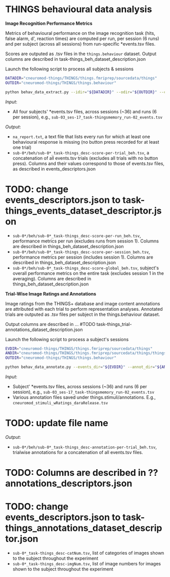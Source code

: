 THINGS behavioural data analysis
================================


**Image Recognition Performance Metrics**

Metrics of behavioural performance on the image recognition task (hits, false alarm, d', reaction times) are computed per run, per session (6 runs) and per subject (across all sessions) from run-specific *events.tsv files.

Scores are outputed as .tsv files in the ``things.behaviour`` dataset. Output columns are described in task-things_beh_dataset_description.json

Launch the following script to process all subjects & sessions
```bash
DATADIR="cneuromod-things/THINGS/things.fmriprep/sourcedata/things"
OUTDIR="cneuromod-things/THINGS/things.behaviour"

python behav_data_extract.py --idir="${DATADIR}" --odir="${OUTDIR}" --clean
```


*Input*:

- All four subjects' *events.tsv files, across sessions (~36) and runs (6 per session), e.g., ``sub-03_ses-17_task-thingsmemory_run-02_events.tsv``


*Output*:

- ``na_report.txt``, a text file that lists every run for which at least one behavioural response is missing (no button press recorded for at least one trial)
- ``sub-0*/beh/sub-0*_task-things_desc-score-per-trial_beh.tsv``, a concatenation of all events.tsv trials (excludes all trials with no button press). Columns and their values correspond to those of events.tsv files, as described in events_descriptors.json
# TODO: change events_descriptors.json to task-things_events_dataset_descriptor.json
- ``sub-0*/beh/sub-0*_task-things_desc-score-per-run_beh.tsv``, performance metrics per run (excludes runs from session 1). Columns are described in things_beh_dataset_description.json
- ``sub-0*/beh/sub-0*_task-things_desc-score-per-session_beh.tsv``, performance metrics per session (includes session 1). Columns are described in things_beh_dataset_description.json
- ``sub-0*/beh/sub-0*_task-things_desc-score-global_beh.tsv``, subject's overall performance metrics on the entire task (excludes session 1 in the averaging). Columns are described in things_beh_dataset_description.json



**Trial-Wise Image Ratings and Annotations**

Image ratings from the THINGS+ database and image content annotations are attributed with each trial to perform representation analyses. Annotated trials are outputed as .tsv files per subject in the things.behaviour dataset.

Output columns are described in ...
#TODO task-things_trial-annotations_dataset_description.json

Launch the following script to process a subject's sessions
```bash
EVDIR="cneuromod-things/THINGS/things.fmriprep/sourcedata/things"
ANDIR="cneuromod-things/THINGS/things.fmriprep/sourcedata/things/things.stimuli/annotations"
OUTDIR="cneuromod-things/THINGS/things.behaviour"

python behav_data_annotate.py --events_dir="${EVDIR}" --annot_dir="${ANDIR}" --out_dir="${OUTDIR}" --sub="01"
```


*Input*:

- Subject' *events.tsv files, across sessions (~36) and runs (6 per session), e.g., ``sub-03_ses-17_task-thingsmemory_run-02_events.tsv``
- Various annotation files saved under things.stimuli/annotations. E.g., ``cneuromod_stimuli_wRatings_daraRelease.tsv``
# TODO: update file name

*Output*:

- ``sub-0*/beh/sub-0*_task-things_desc-annotation-per-trial_beh.tsv``, trialwise annotations for a concatenation of all events.tsv files.
# TODO: Columns are described in ?? annotations_descriptors.json
# TODO: change events_descriptors.json to task-things_annotations_dataset_descriptor.json
- ``sub-0*_task-things_desc-catNum.tsv``, list of categories of images shown to the subject throughout the experiment
- ``sub-0*_task-things_desc-imgNum.tsv``, list of image numbers for images shown to the subject throughout the experiment
